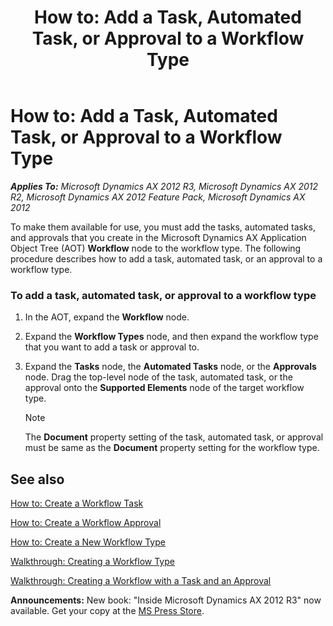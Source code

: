 ﻿---
title: 'How to: Add a Task, Automated Task, or Approval to a Workflow Type'
TOCTitle: 'How to: Add a Task, Automated Task, or Approval to a Workflow Type'
ms:assetid: f4938343-ad9d-4fa2-bd1a-24888a471332
ms:mtpsurl: https://msdn.microsoft.com/en-us/library/Cc654026(v=AX.60)
ms:contentKeyID: 35253520
ms.date: 05/18/2015
mtps_version: v=AX.60
---

# How to: Add a Task, Automated Task, or Approval to a Workflow Type 


_**Applies To:** Microsoft Dynamics AX 2012 R3, Microsoft Dynamics AX 2012 R2, Microsoft Dynamics AX 2012 Feature Pack, Microsoft Dynamics AX 2012_

To make them available for use, you must add the tasks, automated tasks, and approvals that you create in the Microsoft Dynamics AX Application Object Tree (AOT) **Workflow** node to the workflow type. The following procedure describes how to add a task, automated task, or an approval to a workflow type.

### To add a task, automated task, or approval to a workflow type

1.  In the AOT, expand the **Workflow** node.

2.  Expand the **Workflow Types** node, and then expand the workflow type that you want to add a task or approval to.

3.  Expand the **Tasks** node, the **Automated Tasks** node, or the **Approvals** node. Drag the top-level node of the task, automated task, or the approval onto the **Supported Elements** node of the target workflow type.
    

    > [!NOTE]
    > <P>The <STRONG>Document</STRONG> property setting of the task, automated task, or approval must be same as the <STRONG>Document</STRONG> property setting for the workflow type.</P>



## See also

[How to: Create a Workflow Task](how-to-create-a-workflow-task.md)

[How to: Create a Workflow Approval](how-to-create-a-workflow-approval.md)

[How to: Create a New Workflow Type](how-to-create-a-new-workflow-type.md)

[Walkthrough: Creating a Workflow Type](walkthrough-creating-a-workflow-type.md)

[Walkthrough: Creating a Workflow with a Task and an Approval](walkthrough-creating-a-workflow-with-a-task-and-an-approval.md)

  
**Announcements:** New book: "Inside Microsoft Dynamics AX 2012 R3" now available. Get your copy at the [MS Press Store](https://www.microsoftpressstore.com/store/inside-microsoft-dynamics-ax-2012-r3-9780735685109).

